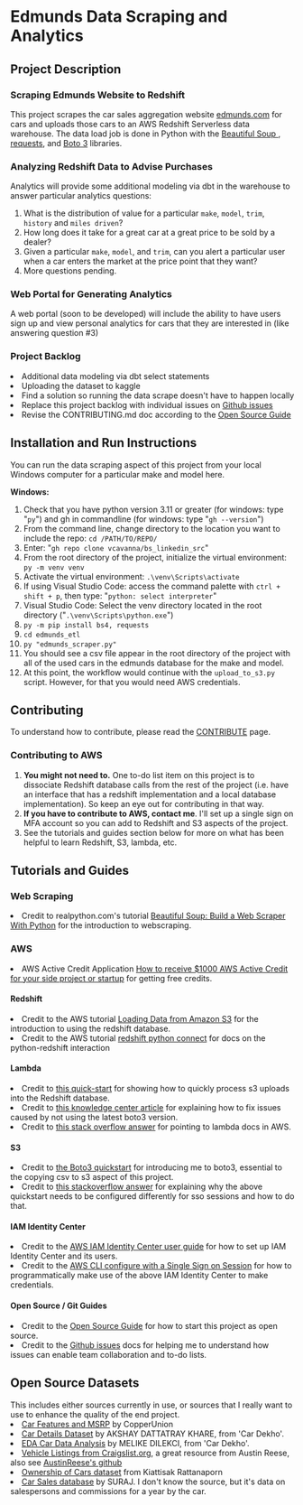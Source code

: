 <h1>Edmunds Data Scraping and Analytics</h1>

<h2>Project Description</h2>

<h3>Scraping Edmunds Website to Redshift</h3>
This project scrapes the car sales aggregation website  <a href="edmunds.com"> edmunds.com</a> for cars and uploads those cars to an AWS Redshift Serverless data warehouse. The data load job is done in Python with the
<a href="https://beautiful-soup-4.readthedocs.io/en/latest/#" target="_blank"> Beautiful Soup </a>, <a href="https://docs.python-requests.org/en/latest/index.html">requests</a>, and <a href="https://boto3.amazonaws.com/v1/documentation/api/latest/index.html">Boto 3</a> libraries.

<h3>Analyzing Redshift Data to Advise Purchases</h3>
Analytics will provide some additional modeling via dbt in the warehouse to answer particular analytics questions:

1. What is the distribution of value for a particular `make`, `model`, `trim`, `history` and `miles driven`?
2. How long does it take for a great car at a great price to be sold by a dealer?
3. Given a particular `make`, `model`, and `trim`, can you alert a particular user when a car enters the market at the price point that they want?
4. More questions pending.

<h3>Web Portal for Generating Analytics</h3>
A web portal (soon to be developed) will include the ability to have users sign up and view personal analytics for cars that they are interested in (like answering question #3)

<h3>Project Backlog</h3>
<li>Additional data modeling via dbt select statements</li>
<li>Uploading the dataset to kaggle</li>
<li>Find a solution so running the data scrape doesn't have to happen locally</li>
<li>Replace this project backlog with individual issues on <a href="https://docs.github.com/en/issues/tracking-your-work-with-issues/creating-an-issue">Github issues</a></li>
<li>Revise the CONTRIBUTING.md doc according to the <a href="https://opensource.guide/starting-a-project/">Open Source Guide</a>

<h2>Installation and Run Instructions</h2>

You can run the data scraping aspect of this project from your local Windows computer for a particular make and model here.

**Windows:**

1. Check that you have python version 3.11 or greater (for windows: type "`py`") and gh in commandline (for windows: type "`gh --version`")
2. From the command line, change directory to the location you want to include the repo: `cd /PATH/TO/REPO/`
3. Enter: "`gh repo clone vcavanna/bs_linkedin_src`"
4. From the root directory of the project, initialize the virtual environment: `py -m venv venv`
5. Activate the virtual environment: `.\venv\Scripts\activate`
6. If using Visual Studio Code: access the command palette with `ctrl + shift + p`, then type: "`python: select interpreter`"
7. Visual Studio Code: Select the venv directory located in the root directory ("`.\venv\Scripts\python.exe`")
8. `py -m pip install bs4, requests`
9. `cd edmunds_etl`
10. `py "edmunds_scraper.py"`
11. You should see a csv file appear in the root directory of the project with all of the used cars in the edmunds database for the make and model.
12. At this point, the workflow would continue with the `upload_to_s3.py` script. However, for that you would need AWS credentials.

<h2>Contributing</h2>

To understand how to contribute, please read the <a href="CONTRIBUTING.md">CONTRIBUTE</a> page.

<h3>Contributing to AWS</h3>

1. <b>You might not need to.</b> One to-do list item on this project is to dissociate Redshift database calls from the rest of the project (i.e. have an interface that has a redshift implementation and a local database implementation). So keep an eye out for contributing in that way.
2. <b>If you have to contribute to AWS, contact me</b>. I'll set up a single sign on MFA account so you can add to Redshift and S3 aspects of the project.
3. See the tutorials and guides section below for more on what has been helpful to learn Redshift, S3, lambda, etc.

<h2>Tutorials and Guides</h2>

### Web Scraping
<li>Credit to realpython.com's tutorial <a href="https://realpython.com/beautiful-soup-web-scraper-python/">Beautiful Soup: Build a Web Scraper With Python</a> for the introduction to webscraping.</li>

### AWS
<li> AWS Active Credit Application <a href="https://www.linkedin.com/pulse/how-receive-1000-aws-active-credit-your-side-project-startup-haque/">How to receive $1000 AWS Active Credit for your side project or startup</a> for getting free credits.</li> 

#### Redshift
<li>Credit to the AWS tutorial <a href="https://docs.aws.amazon.com/redshift/latest/dg/tutorial-loading-data.html">Loading Data from Amazon S3</a> for the introduction to using the redshift database.</li>
<li>Credit to the AWS tutorial <a href="https://docs.aws.amazon.com/redshift/latest/mgmt/python-connect-examples.html">redshift python connect</a> for docs on the python-redshift interaction</li>


#### Lambda
<li>Credit to <a href="https://github.com/aws-samples/getting-started-with-amazon-redshift-data-api/blob/main/quick-start/python/RedShiftServerlessDataAPI.py">this quick-start</a> for showing how to quickly process s3 uploads into the Redshift database.</li>
<li>Credit to <a href="https://repost.aws/knowledge-center/lambda-python-runtime-errors">this knowledge center article</a> for explaining how to fix issues caused by not using the latest boto3 version.</li>
<li>Credit to <a href="https://stackoverflow.com/a/37481851">this stack overflow answer</a> for pointing to lambda docs in AWS.</li>

#### S3
<li>Credit to <a href="https://boto3.amazonaws.com/v1/documentation/api/latest/guide/quickstart.html#using-boto3"> the Boto3 quickstart</a> for introducing me to boto3, essential to the copying csv to s3 aspect of this project. </li>
<li> Credit to <a href="https://stackoverflow.com/a/65950645"> this stackoverflow answer</a> for explaining why the above quickstart needs to be configured differently for sso sessions and how to do that.</li>

#### IAM Identity Center
<li>Credit to the <a href="https://docs.aws.amazon.com/singlesignon/latest/userguide/getting-started.html">AWS IAM Identity Center user guide</a> for how to set up IAM Identity Center and its users.</li>
<li>Credit to the <a href="https://docs.aws.amazon.com/cli/latest/userguide/sso-configure-profile-token.html">AWS CLI configure with a Single Sign on Session</a> for how to programmatically make use of the above IAM Identity Center to make credentials.</li>

#### Open Source / Git Guides
<li>Credit to the <a href="https://opensource.guide/starting-a-project/">Open Source Guide</a> for how to start this project as open source.</li>
<li>Credit to the <a href="https://docs.github.com/en/issues/tracking-your-work-with-issues/creating-an-issue">Github issues</a> docs for helping me to understand how issues can enable team collaboration and to-do lists.</li> 


<h2>Open Source Datasets</h2>
This includes either sources currently in use, or sources that I really want to use to enhance the quality of the end project.
<li><a href="https://www.kaggle.com/datasets/CooperUnion/cardataset">Car Features and MSRP</a> by CopperUnion</li>
<li><a href="https://www.kaggle.com/datasets/akshaydattatraykhare/car-details-dataset">Car Details Dataset</a> by AKSHAY DATTATRAY KHARE, from 'Car Dekho'.</li>
<li><a href="https://www.kaggle.com/code/melikedilekci/eda-car-data-analysis">EDA Car Data Analysis</a> by MELIKE DILEKCI, from 'Car Dekho'.</li>
<li><a href="https://www.kaggle.com/datasets/austinreese/craigslist-carstrucks-data">Vehicle Listings from Craigslist.org</a>, a great resource from Austin Reese, also see <a href="https://github.com/AustinReese/UsedVehicleSearch">AustinReese's github</a></li>
<li><a href="https://www.kaggle.com/datasets/rkiattisak/car-ownership-predictionbeginner-intermediate">Ownership of Cars dataset</a> from Kiattisak Rattanaporn</li>
<li><a href="https://www.kaggle.com/datasets/suraj520/car-sales-data">Car Sales database</a> by SURAJ. I don't know the source, but it's data on salespersons and commissions for a year by the car.</li>
